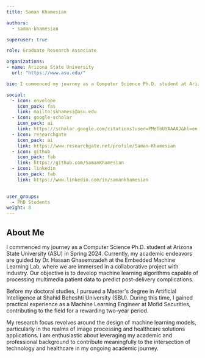 ```yaml
---
title: Saman Khamesian

authors:
  - saman-khamesian

superuser: true

role: Graduate Research Associate

organizations:
- name: Arizona State University
  url: "https://www.asu.edu/"

bio: I commenced my journey as a Computer Science Ph.D. student at Arizona State University in Spring 2024. Currently, my academic endeavors are guided by Dr. Hassan Ghasemzadeh at the Embedded Machine Learning Lab, where we are immersed in a collaborative project with industry.

social:
  - icon: envelope
    icon_pack: fas
    link: mailto:skhamesi@asu.edu
  - icon: google-scholar
    icon_pack: ai
    link: https://scholar.google.com/citations?user=PMeTbUYAAAAJ&hl=en
  - icon: researchgate
    icon_pack: ai
    link: https://www.researchgate.net/profile/Saman-Khamesian
  - icon: github
    icon_pack: fab
    link: https://github.com/SamanKhamesian
  - icon: linkedin
    icon_pack: fab
    link: https://www.linkedin.com/in/samankhamesian
  

user_groups:
  - PhD Students
weight: 8
---
```

## About Me

I commenced my journey as a Computer Science Ph.D. student at Arizona State University (ASU) in Spring 2024. Currently, my academic endeavors are guided by Dr. Hassan Ghasemzadeh at the Embedded Machine Learning Lab, where we are immersed in a collaborative project with industry. Our objective is to develop machine learning algorithms capable of processing multimedia patient data to predict post-delivery complications.

Before my doctoral studies, I pursued a Master's degree in Artificial Intelligence at Shahid Beheshti University (SBU). During this time, I gained practical experience as a Machine Learning Engineer at Mofid Securities, contributing to the field for a rewarding two-year period.

My research focus revolves around the design of machine learning models, particularly in the realms of image processing and healthcare solutions applications. I am enthusiastic about leveraging my academic and professional background to contribute meaningfully to the intersection of technology and healthcare in my ongoing academic journey.

